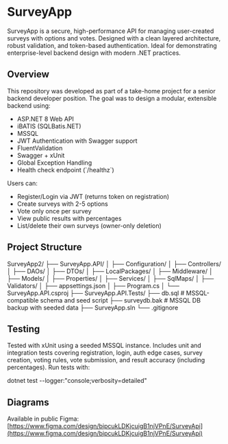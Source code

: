 # SurveyApp

SurveyApp is a secure, high-performance API for managing user-created surveys with options and votes. Designed with a clean layered architecture, robust validation, and token-based authentication. Ideal for demonstrating enterprise-level backend design with modern .NET practices.

## Overview

This repository was developed as part of a take-home project for a senior backend developer position. The goal was to design a modular, extensible backend using:

- ASP.NET 8 Web API
- iBATIS (SQLBatis.NET)
- MSSQL
- JWT Authentication with Swagger support
- FluentValidation
- Swagger + xUnit
- Global Exception Handling
- Health check endpoint (\`/healthz\`)

Users can:

- Register/Login via JWT (returns token on registration)
- Create surveys with 2-5 options
- Vote only once per survey
- View public results with percentages
- List/delete their own surveys (owner-only deletion)

## Project Structure

SurveyApp2/
├── SurveyApp.API/
│ ├── Configuration/
│ ├── Controllers/
│ ├── DAOs/
│ ├── DTOs/
│ ├── LocalPackages/
│ ├── Middleware/
│ ├── Models/
│ ├── Properties/
│ ├── Services/
│ ├── SqlMaps/
│ ├── Validators/
│ ├── appsettings.json
│ ├── Program.cs
│ └── SurveyApp.API.csproj
├── SurveyApp.API.Tests/
├── db.sql # MSSQL-compatible schema and seed script
├── surveydb.bak # MSSQL DB backup with seeded data
├── SurveyApp.sln
└── .gitignore

## Testing

Tested with xUnit using a seeded MSSQL instance. Includes unit and integration tests covering registration, login, auth edge cases, survey creation, voting rules, vote submission, and result accuracy (including percentages). Run tests with:

dotnet test --logger:"console;verbosity=detailed"

## Diagrams

Available in public Figma:
[https://www.figma.com/design/bipcukLDKjcuigB1njVPnE/SurveyApi](https://www.figma.com/design/bipcukLDKjcuigB1njVPnE/SurveyApi)
